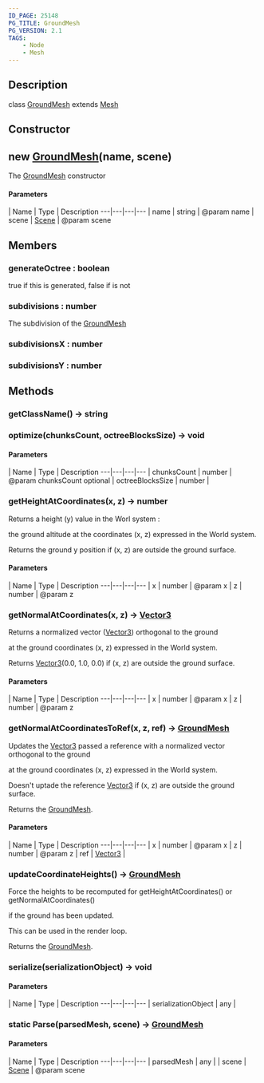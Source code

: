 ```yaml
---
ID_PAGE: 25148
PG_TITLE: GroundMesh
PG_VERSION: 2.1
TAGS:
    - Node
    - Mesh
---
```

## Description

class [GroundMesh](/classes/3.0/GroundMesh) extends [Mesh](/classes/3.0/Mesh)



## Constructor

## new [GroundMesh](/classes/3.0/GroundMesh)(name, scene)

The [GroundMesh](/classes/3.0/GroundMesh) constructor

#### Parameters
 | Name | Type | Description
---|---|---|---
 | name | string |      @param name
 | scene | [Scene](/classes/3.0/Scene) |      @param scene
## Members

### generateOctree : boolean

true if this is generated, false if is not

### subdivisions : number

The subdivision of the [GroundMesh](/classes/3.0/GroundMesh)

### subdivisionsX : number



### subdivisionsY : number



## Methods

### getClassName() &rarr; string


### optimize(chunksCount, octreeBlocksSize) &rarr; void



#### Parameters
 | Name | Type | Description
---|---|---|---
 | chunksCount | number |      @param chunksCount
optional | octreeBlocksSize | number |     
### getHeightAtCoordinates(x, z) &rarr; number

Returns a height (y) value in the Worl system :

the ground altitude at the coordinates (x, z) expressed in the World system.

Returns the ground y position if (x, z) are outside the ground surface.

#### Parameters
 | Name | Type | Description
---|---|---|---
 | x | number |      @param x
 | z | number |      @param z
### getNormalAtCoordinates(x, z) &rarr; [Vector3](/classes/3.0/Vector3)

Returns a normalized vector ([Vector3](/classes/3.0/Vector3)) orthogonal to the ground

at the ground coordinates (x, z) expressed in the World system.

Returns [Vector3](/classes/3.0/Vector3)(0.0, 1.0, 0.0) if (x, z) are outside the ground surface.

#### Parameters
 | Name | Type | Description
---|---|---|---
 | x | number |      @param x
 | z | number |      @param z
### getNormalAtCoordinatesToRef(x, z, ref) &rarr; [GroundMesh](/classes/3.0/GroundMesh)

Updates the [Vector3](/classes/3.0/Vector3) passed a reference with a normalized vector orthogonal to the ground

at the ground coordinates (x, z) expressed in the World system.

Doesn't uptade the reference [Vector3](/classes/3.0/Vector3) if (x, z) are outside the ground surface.

Returns the [GroundMesh](/classes/3.0/GroundMesh).

#### Parameters
 | Name | Type | Description
---|---|---|---
 | x | number |      @param x
 | z | number |      @param z
 | ref | [Vector3](/classes/3.0/Vector3) |    
### updateCoordinateHeights() &rarr; [GroundMesh](/classes/3.0/GroundMesh)

Force the heights to be recomputed for getHeightAtCoordinates() or getNormalAtCoordinates()

if the ground has been updated.

This can be used in the render loop.

Returns the [GroundMesh](/classes/3.0/GroundMesh).
### serialize(serializationObject) &rarr; void



#### Parameters
 | Name | Type | Description
---|---|---|---
 | serializationObject | any | 

### static Parse(parsedMesh, scene) &rarr; [GroundMesh](/classes/3.0/GroundMesh)



#### Parameters
 | Name | Type | Description
---|---|---|---
 | parsedMesh | any | 
 | scene | [Scene](/classes/3.0/Scene) |      @param scene
